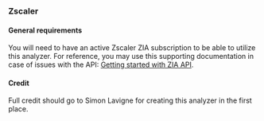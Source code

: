 ### Zscaler 

#### General requirements

You will need to have an active Zscaler ZIA subscription to be able to utilize this analyzer. For reference, you may use this supporting documentation in case of issues with the API: [Getting started with ZIA API](https://help.zscaler.com/zia/getting-started-zia-api).

#### Credit

Full credit should go to Simon Lavigne for creating this analyzer in the first place.

